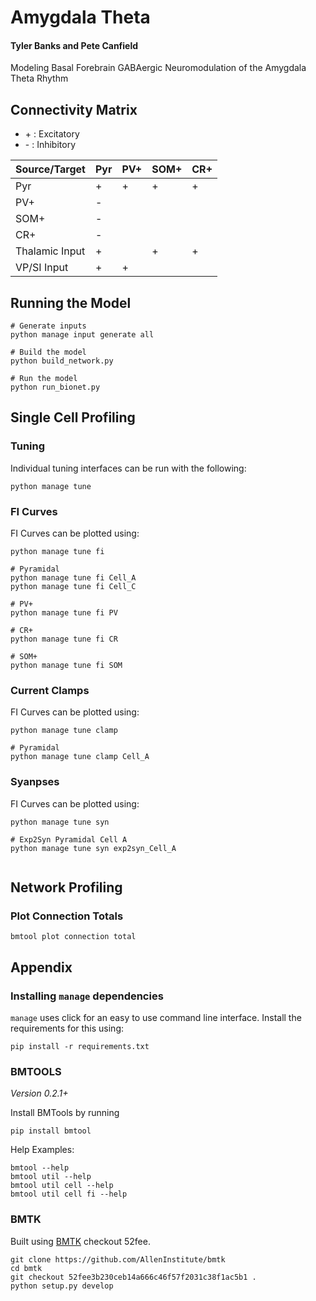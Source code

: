 # Amygdala Theta
#### Tyler Banks and Pete Canfield
Modeling Basal Forebrain GABAergic Neuromodulation of the Amygdala Theta Rhythm

## Connectivity Matrix
* \+ : Excitatory
* \- : Inhibitory

| Source/Target  | Pyr | PV+ | SOM+ | CR+ |
|----------------|-----|-----|------|-----|
| Pyr            | +   | +   | +    | +   |
| PV+            | -   |     |      |     |
| SOM+           | -   |     |      |     |
| CR+            | -   |     |      |     |
| Thalamic Input | +   |     | +    | +   |
| VP/SI Input    | +   | +   |      |     |

## Running the Model

```
# Generate inputs
python manage input generate all

# Build the model
python build_network.py

# Run the model
python run_bionet.py
```

## Single Cell Profiling

### Tuning

Individual tuning interfaces can be run with the following:
```
python manage tune
```

### FI Curves

FI Curves can be plotted using:

```
python manage tune fi

# Pyramidal 
python manage tune fi Cell_A
python manage tune fi Cell_C

# PV+
python manage tune fi PV

# CR+
python manage tune fi CR

# SOM+
python manage tune fi SOM

```

### Current Clamps

FI Curves can be plotted using:

```
python manage tune clamp

# Pyramidal 
python manage tune clamp Cell_A
```

### Syanpses

FI Curves can be plotted using:

```
python manage tune syn

# Exp2Syn Pyramidal Cell A
python manage tune syn exp2syn_Cell_A


```

## Network Profiling

### Plot Connection Totals
```
bmtool plot connection total
```

## Appendix

### Installing `manage` dependencies
`manage` uses click for an easy to use command line interface. Install the requirements for this using:
```
pip install -r requirements.txt
```

### BMTOOLS

*Version 0.2.1+*

Install BMTools by running

```
pip install bmtool
```

Help Examples:
```
bmtool --help
bmtool util --help
bmtool util cell --help
bmtool util cell fi --help
```

### BMTK

Built using [BMTK](https://github.com/AllenInstitute/bmtk) checkout 52fee.

```
git clone https://github.com/AllenInstitute/bmtk
cd bmtk
git checkout 52fee3b230ceb14a666c46f57f2031c38f1ac5b1 .
python setup.py develop
````